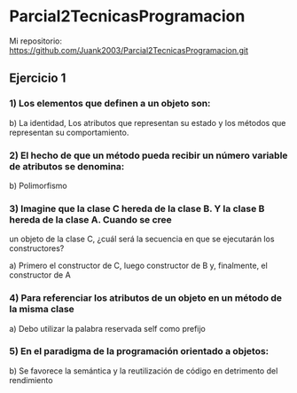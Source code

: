 # Parcial2TecnicasProgramacion

Mi repositorio: https://github.com/Juank2003/Parcial2TecnicasProgramacion.git


## Ejercicio 1

### 1) Los elementos que definen a un objeto son:

b) La identidad, Los atributos que representan su estado y los métodos que representan su
comportamiento.

### 2) El hecho de que un método pueda recibir un número variable de atributos se denomina:

b) Polimorfismo

### 3) Imagine que la clase C hereda de la clase B. Y la clase B hereda de la clase A. Cuando se cree
un objeto de la clase C, ¿cuál será la secuencia en que se ejecutarán los constructores?

a) Primero el constructor de C, luego constructor de B y, finalmente, el constructor de A

### 4) Para referenciar los atributos de un objeto en un método de la misma clase

a) Debo utilizar la palabra reservada self como prefijo

### 5) En el paradigma de la programación orientado a objetos:

b) Se favorece la semántica y la reutilización de código en detrimento del rendimiento
